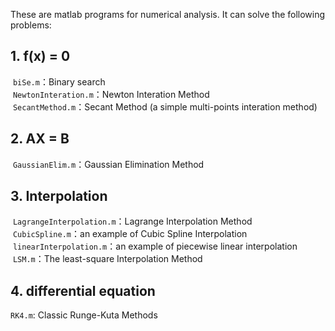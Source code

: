 These are matlab programs for numerical analysis. 
  It can solve the following problems: 

## 1. f(x) = 0 
  `biSe.m`：Binary search<br>
  `NewtonInteration.m`：Newton Interation Method <br>
  `SecantMethod.m`：Secant Method (a simple multi-points interation method) 

## 2. AX = B  
  `GaussianElim.m`：Gaussian Elimination Method 

## 3. Interpolation  
  `LagrangeInterpolation.m`：Lagrange Interpolation Method <br>
  `CubicSpline.m`：an example of Cubic Spline Interpolation <br>
  `linearInterpolation.m`：an example of piecewise linear interpolation  <br>
  `LSM.m`：The least-square Interpolation Method 
  
## 4. differential equation
 `RK4.m`: Classic Runge-Kuta Methods <br>
